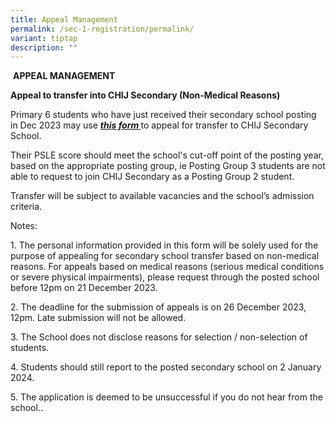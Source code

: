 ```yaml
---
title: Appeal Management
permalink: /sec-1-registration/permalink/
variant: tiptap
description: ""
---
```

<p></p><p>&nbsp;<strong>APPEAL MANAGEMENT&nbsp;</strong></p><p><strong>Appeal to transfer into CHIJ Secondary (Non-Medical Reasons)&nbsp;</strong></p><p>Primary 6 students who have just received their secondary school posting in Dec 2023 may use  <strong><em><a href="https://form.gov.sg/6581273f8b78010012d4b34f" rel="noopener noreferrer nofollow" target="_blank">this form </a></em></strong>to appeal for transfer to CHIJ Secondary School.&nbsp;</p><p>Their PSLE score should meet the school's cut-off point of the posting year, based on the appropriate posting group, ie Posting Group 3 students are not able to request to join CHIJ Secondary as a Posting Group 2 student.&nbsp;</p><p>Transfer will be subject to available vacancies and the school’s admission criteria.&nbsp;</p><p>Notes:&nbsp;</p><p>1. The personal information provided in this form will be solely used for the purpose of appealing for secondary school transfer based on non-medical reasons. For appeals based on medical reasons (serious medical conditions or severe physical impairments), please request through the posted school before 12pm on 21 December 2023.&nbsp;</p><p>2. The deadline for the submission of appeals is on 26 December 2023, 12pm. Late submission will not be allowed.&nbsp;</p><p>3. The School does not disclose reasons for selection / non-selection of students.&nbsp;</p><p>4. Students should still report to the posted secondary school on 2 January 2024.&nbsp;</p><p>5. The application is deemed to be unsuccessful if you do not hear from the school..&nbsp;</p>